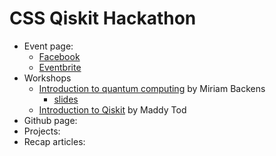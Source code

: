 # CSS Qiskit Hackathon

- Event page:
  - [Facebook](https://www.facebook.com/events/508877136332650/)
  - [Eventbrite](https://www.eventbrite.com/e/css-qiskit-hackathon-tickets-80017481441?fbclid=IwAR3qVIJDHfiAPZM9cSspD6x4SXbiXetF9xbZ3jOK6X0uQzX2BOFUIbeSKaI)
- Workshops
  - [Introduction to quantum computing](https://www.facebook.com/events/504433680148976/) by Miriam Backens
    - [slides](https://www.cs.bham.ac.uk/~backensm/intro_to_QC.pdf?fbclid=IwAR1zqa0dIzJuGmvTtpLutdTbtFPpskQLqXQe9GaBuXtZMhytgn64O4INzDY)
  - [Introduction to Qiskit](https://www.facebook.com/events/550522115722781/) by Maddy Tod
- Github page:
- Projects:
- Recap articles:
